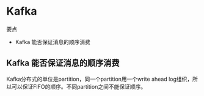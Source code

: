 # Kafka

要点

- Kafka 能否保证消息的顺序消费

## Kafka 能否保证消息的顺序消费

Kafka分布式的单位是partition，同一个partition用一个write ahead log组织，所以可以保证FIFO的顺序。不同partition之间不能保证顺序。

